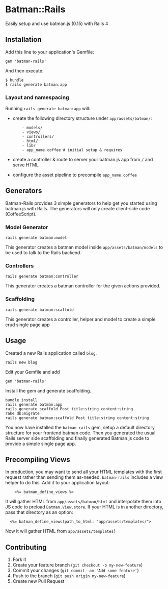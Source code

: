 # Batman::Rails

Easily setup and use batman.js (0.15) with Rails 4

## Installation

Add this line to your application's Gemfile:

    gem 'batman-rails'

And then execute:

    $ bundle
    $ rails generate batman:app

### Layout and namespacing

Running `rails generate batman:app` will:

- create the following directory structure under `app/assets/batman/`:
  
  ``` 
      - models/
      - views/
      - controllers/
      - html/
      - lib/
      - app_name.coffee # initial setup & requires
  ```

- create a controller & route to server your batman.js app from `/` and serve HTML 
- configure the asset pipeline to precompile `app_name.coffee`

## Generators

Batman-Rails provides 3 simple generators to help get you started using batman.js with Rails.
The generators will only create client-side code (CoffeeScript).

### Model Generator

    rails generate batman:model

This generator creates a batman model inside `app/assets/batman/models` to be used to talk to the Rails backend.

### Controllers

    rails generate batman:controller

This generator creates a batman controller for the given actions provided.

### Scaffolding

    rails generate batman:scaffold

This generator creates a controller, helper and model to create a simple crud single page app

## Usage

Created a new Rails application called `blog`.

    rails new blog

Edit your Gemfile and add

    gem 'batman-rails'

Install the gem and generate scaffolding.

    bundle install
    rails generate batman:app
    rails generate scaffold Post title:string content:string
    rake db:migrate
    rails generate batman:scaffold Post title:string content:string

You now have installed the `batman-rails` gem, setup a default directory structure for your frontend batman code. Then you generated the usual Rails server side scaffolding and finally generated Batman.js code to provide a simple single page app.

## Precompiling Views

In production, you may want to send all your HTML templates with the first request rather than sending them as-needed. `batman-rails` includes a view helper to do this. Add it to your application layout:

```erb
    <%= batman_define_views %>
```

It will gather HTML from `app/assets/batman/html` and interpolate them into JS code to preload `Batman.View.store`. If your HTML is in another directory, pass that directory as an option:

```erb
  <%= batman_define_views(path_to_html: "app/assets/templates/">
```

Now it will gather HTML from `app/assets/templates`!

## Contributing

1. Fork it
2. Create your feature branch (`git checkout -b my-new-feature`)
3. Commit your changes (`git commit -am 'Add some feature'`)
4. Push to the branch (`git push origin my-new-feature`)
5. Create new Pull Request
